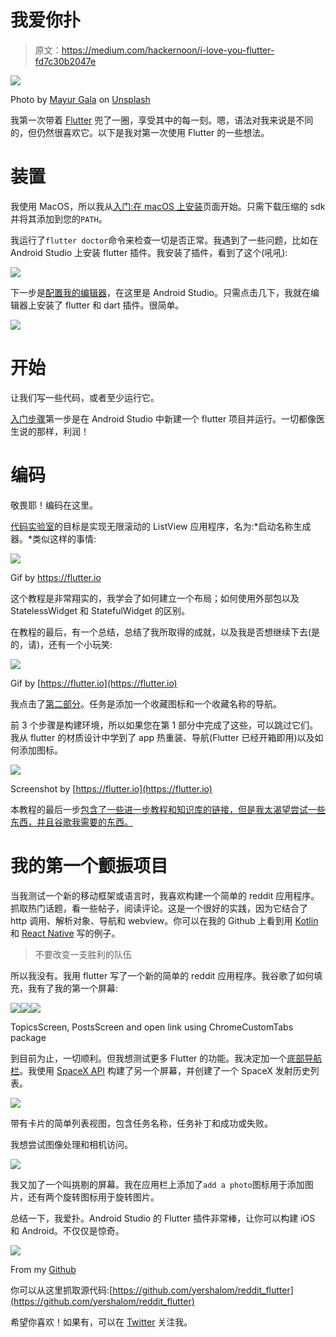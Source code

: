 # 我爱你扑

> 原文：<https://medium.com/hackernoon/i-love-you-flutter-fd7c30b2047e>

![](img/0e3aed2433db9652ab91ca218785926c.png)

Photo by [Mayur Gala](https://unsplash.com/photos/2PODhmrvLik?utm_source=unsplash&utm_medium=referral&utm_content=creditCopyText) on [Unsplash](https://unsplash.com/search/photos/love?utm_source=unsplash&utm_medium=referral&utm_content=creditCopyText)

我第一次带着 [Flutter](https://flutter.io) 兜了一圈，享受其中的每一刻。嗯，语法对我来说是不同的，但仍然很喜欢它。以下是我对第一次使用 Flutter 的一些想法。

# 装置

我使用 MacOS，所以我从[入门:在 macOS 上安装](https://flutter.io/setup-macos/)页面开始。只需下载压缩的 sdk 并将其添加到您的`PATH`。

我运行了`flutter doctor`命令来检查一切是否正常。我遇到了一些问题，比如在 Android Studio 上安装 flutter 插件。我安装了插件，看到了这个(吼吼):

![](img/4fb12122a2543eea94b580d19aaf2eb1.png)

下一步是[配置我的编辑器](https://flutter.io/get-started/editor/#androidstudio)，在这里是 Android Studio。只需点击几下，我就在编辑器上安装了 flutter 和 dart 插件。很简单。

![](img/936c01ef9901daac8043f4dc8bdc6724.png)

# 开始

让我们写一些代码，或者至少运行它。

[入门步骤](https://flutter.io/get-started/test-drive/#androidstudio)第一步是在 Android Studio 中新建一个 flutter 项目并运行。一切都像医生说的那样，利润！

# 编码

敬畏耶！编码在这里。

[代码实验室](https://flutter.io/get-started/codelab/)的目标是实现无限滚动的 ListView 应用程序，名为:*启动名称生成器。*类似这样的事情:

![](img/447781d9ee80e33285348b1225da7728.png)

Gif by https://flutter.io

这个教程是非常翔实的，我学会了如何建立一个布局；如何使用外部包以及 StatelessWidget 和 StatefulWidget 的区别。

在教程的最后，有一个总结，总结了我所取得的成就，以及我是否想继续下去(是的，请)，还有一个小玩笑:

![](img/67345d969eff8654cde7cbd996db6e31.png)

Gif by [https://flutter.io](https://flutter.io)

我点击了[第二部分](https://codelabs.developers.google.com/codelabs/first-flutter-app-pt2/#0)。任务是添加一个收藏图标和一个收藏名称的导航。

前 3 个步骤是构建环境，所以如果您在第 1 部分中完成了这些，可以跳过它们。我从 flutter 的材质设计中学到了 app 热重装、导航(Flutter 已经开箱即用)以及如何添加图标。

![](img/6cb028a5ab6814c620667a0ac0955997.png)

Screenshot by [https://flutter.io](https://flutter.io)

本教程的最后一步[包含了一些进一步教程和知识库的链接，但是我太渴望尝试一些东西，并且谷歌我需要的东西。](https://codelabs.developers.google.com/codelabs/first-flutter-app-pt2/#8)

# 我的第一个颤振项目

当我测试一个新的移动框架或语言时，我喜欢构建一个简单的 reddit 应用程序。抓取热门话题，看一些帖子，阅读评论。这是一个很好的实践，因为它结合了 http 调用、解析对象、导航和 webview。你可以在我的 Github 上看到用 [Kotlin](https://github.com/yershalom/check-the-idle) 和 [React Native](https://github.com/yershalom/reddit_react_native) 写的例子。

> 不要改变一支胜利的队伍

所以我没有。我用 flutter 写了一个新的简单的 reddit 应用程序。我谷歌了如何填充，我有了我的第一个屏幕:

![](img/452b41718fe1e31af43de0105a896dfa.png)![](img/85d861761aecb388c879316d4a1a24cf.png)![](img/6bc52051700d12679398504322d99b3a.png)

TopicsScreen, PostsScreen and open link using ChromeCustomTabs package

到目前为止，一切顺利。但我想测试更多 Flutter 的功能。我决定加一个[底部导航栏](https://docs.flutter.io/flutter/material/BottomNavigationBar-class.html)。我使用 [SpaceX API](https://github.com/r-spacex/SpaceX-API) 构建了另一个屏幕，并创建了一个 SpaceX 发射历史列表。

![](img/c4abada42be9050c85c9c9afca385852.png)

带有卡片的简单列表视图，包含任务名称，任务补丁和成功或失败。

我想尝试图像处理和相机访问。

![](img/98873a93a2cdf9dbd1fce301e1646aa5.png)

我又加了一个叫挑剔的屏幕。我在应用栏上添加了`add a photo`图标用于添加图片，还有两个旋转图标用于旋转图片。

总结一下，我爱扑。Android Studio 的 Flutter 插件非常棒，让你可以构建 iOS 和 Android。不仅仅是惊奇。

![](img/fda070e2decb5e9743656a1207bb4e4f.png)

From my [Github](https://github.com/yershalom/reddit_flutter)

你可以从这里抓取源代码:[https://github.com/yershalom/reddit_flutter](https://github.com/yershalom/reddit_flutter)

希望你喜欢！如果有，可以在 [Twitter](https://twitter.com/yershalom) 关注我。